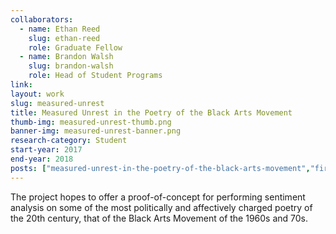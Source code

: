 ```yaml
---
collaborators: 
  - name: Ethan Reed
    slug: ethan-reed
    role: Graduate Fellow
  - name: Brandon Walsh
    slug: brandon-walsh
    role: Head of Student Programs
link:
layout: work
slug: measured-unrest
title: Measured Unrest in the Poetry of the Black Arts Movement
thumb-img: measured-unrest-thumb.png
banner-img: measured-unrest-banner.png
research-category: Student
start-year: 2017
end-year: 2018
posts: ["measured-unrest-in-the-poetry-of-the-black-arts-movement","first-steps-with-nlp-and-a-collection-of-amiri-barakas-poetry","transcription-is-complicated","poems-with-pattern-and-vader-part-1-quincy-troupe","poems-with-pattern-and-vader-part-2-nikki-giovanni","teaching-black-arts-poetry-and-computational-methods"]
---
```


The project hopes to offer a proof-of-concept for performing sentiment analysis on some of the most politically and affectively charged poetry of the 20th century, that of the Black Arts Movement of the 1960s and 70s.